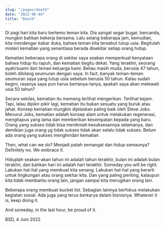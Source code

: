 ```yaml
---
slug: "/pages/death"
date: "2022-06-04"
title: "Death"
---
```


Di pagi hari kita baru bertemu teman kita. Dia sangat segar bugar, bercanda, mungkin bahkan bekerja bersama. Lalu selang beberapa jam, kemudian, kita mendengar kabar duka, bahwa teman kita tersebut tutup usia. Begitulah misteri kematian yang senantiasa berada disekitar setiap orang hidup.

Kematian beberapa orang di sekitar saya seakan memperkuat kenyataan bahwa hidup itu rapuh, dan kematian begitu dekat. Yang terakhir, seorang ayah/suami dari teman keluarga kami. Beliau masih muda, berusia 47 tahun, boleh dibilang seumuran dengan saya. In fact, banyak teman-teman seumuran saya yang tutup usia sebelum berusia 50 tahun. Kalau sudah begini, rasanya saya pun harus bertanya-tanya, apakah saya akan melewati usia 50 tahun?

Secara sekilas, kematian itu memang terlihat mengerikan. Terlihat kejam. Tapi, lalau dipikir-pikir lagi, kematian itu bukan sesuatu yang buruk atau jahat. Konsep kematian mungkin dijelaskan paling baik oleh Steve Jobs. Menurut Jobs, kematian adalah konsep alam untuk melakukan regenerasi, menghapus yang lama dan memberikan kesempatan kepada yang baru. Orang yang sukses tidak bisa menikmati kesuksesannya selamanya, dan demikian juga orang yg tidak sukses tidak akan selalu tidak sukses. Belum ada orang yang sukses menghindari kematian

Then, what can we do? Menjadi patah semangat dan hidup semaunya? Definitely no. We embrace it.

Hiduplah seakan-akan tahun ini adalah tahun terakhir, bulan ini adalah bulan terakhir, dan bahkan hari ini adalah hari terakhir. Someday you will be right. Lakukan hal-hal yang membuat kita senang. Lakukan hal-hal yang berarti untuk lingkungan atau orang sekitar kita. Dan yang paling penting, kalaupun kita tidak membantu orang lain, jangan sampai kita  merugikan orang lain.

Beberapa orang membuat bucket list. Sebagian lainnya berfokus melakukan kegiatan sosial. Ada juga yang terus berkarya dalam bisnisnya. Whatever it is, keep doing it.

And someday, in the last hour, be proud of it.

BSD, 4 Juni 2022